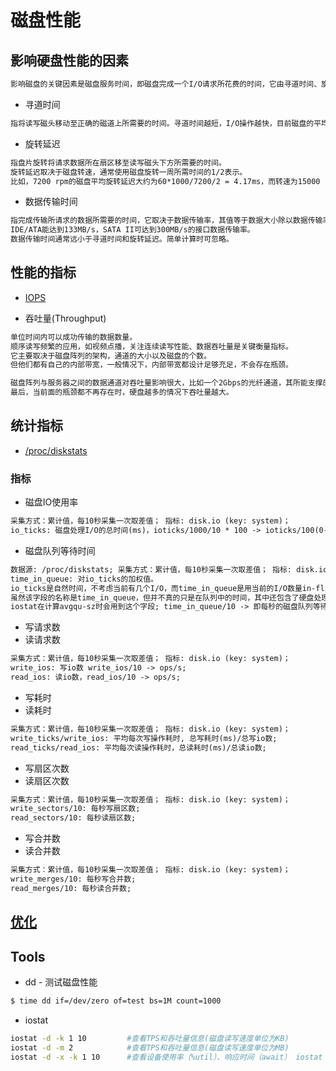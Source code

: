 # 磁盘性能

## 影响硬盘性能的因素
```md
影响磁盘的关键因素是磁盘服务时间，即磁盘完成一个I/O请求所花费的时间，它由寻道时间、旋转延迟和数据传输时间三部分构成。
```
* 寻道时间
```md
指将读写磁头移动至正确的磁道上所需要的时间。寻道时间越短，I/O操作越快，目前磁盘的平均寻道时间一般在3-15ms。
```
* 旋转延迟
```md
指盘片旋转将请求数据所在扇区移至读写磁头下方所需要的时间。
旋转延迟取决于磁盘转速，通常使用磁盘旋转一周所需时间的1/2表示。
比如，7200 rpm的磁盘平均旋转延迟大约为60*1000/7200/2 = 4.17ms，而转速为15000 rpm的磁盘其平均旋转延迟约为2ms。
```
* 数据传输时间
```md
指完成传输所请求的数据所需要的时间，它取决于数据传输率，其值等于数据大小除以数据传输率。
IDE/ATA能达到133MB/s，SATA II可达到300MB/s的接口数据传输率。
数据传输时间通常远小于寻道时间和旋转延迟。简单计算时可忽略。
```

## 性能的指标
* [IOPS](IOPS.md)

* 吞吐量(Throughput)
```md
单位时间内可以成功传输的数据数量。
顺序读写频繁的应用，如视频点播，关注连续读写性能、数据吞吐量是关键衡量指标。
它主要取决于磁盘阵列的架构，通道的大小以及磁盘的个数。
但他们都有自己的内部带宽，一般情况下，内部带宽都设计足够充足，不会存在瓶颈。

磁盘阵列与服务器之间的数据通道对吞吐量影响很大，比如一个2Gbps的光纤通道，其所能支撑的最大流量仅为250MB/s。
最后，当前面的瓶颈都不再存在时，硬盘越多的情况下吞吐量越大。
```

## 统计指标
* [/proc/diskstats](../tools/proc/diskstats.md)
### 指标
* 磁盘IO使用率
```md
采集方式：累计值，每10秒采集一次取差值； 指标: disk.io (key: system)；
io_ticks: 磁盘处理I/O的总时间(ms)，ioticks/1000/10 * 100 -> ioticks/100(0-100的百分比);
```
* 磁盘队列等待时间
```md
数据源: /proc/diskstats; 采集方式：累计值，每10秒采集一次取差值； 指标: disk.io (key: system)；
time_in_queue: 对io_ticks的加权值。
io_ticks是自然时间，不考虑当前有几个I/O，而time_in_queue是用当前的I/O数量in-flight乘以自然时间。
虽然该字段的名称是time_in_queue，但并不真的只是在队列中的时间，其中还包含了硬盘处理I/O的时间。
iostat在计算avgqu-sz时会用到这个字段; time_in_queue/10 -> 即每秒的磁盘队列等待时间；
```
* 写请求数
* 读请求数
```md
采集方式：累计值，每10秒采集一次取差值； 指标: disk.io (key: system)；
write_ios: 写io数 write_ios/10 -> ops/s;
read_ios: 读io数，read_ios/10 -> ops/s;
```
* 写耗时
* 读耗时
```md
采集方式：累计值，每10秒采集一次取差值； 指标: disk.io (key: system)；
write_ticks/write_ios: 平均每次写操作耗时, 总写耗时(ms)/总写io数;
read_ticks/read_ios: 平均每次读操作耗时，总读耗时(ms)/总读io数;
```
* 写扇区次数
* 读扇区次数
```md
采集方式：累计值，每10秒采集一次取差值； 指标: disk.io (key: system)；
write_sectors/10: 每秒写扇区数;
read_sectors/10: 每秒读扇区数;
```
* 写合并数
* 读合并数
```md
采集方式：累计值，每10秒采集一次取差值； 指标: disk.io (key: system)；
write_merges/10: 每秒写合并数;
read_merges/10: 每秒读合并数;
```

## [优化](HP.md)

## Tools
* dd - 测试磁盘性能
```bash
$ time dd if=/dev/zero of=test bs=1M count=1000 
```
* iostat
```sh
iostat -d -k 1 10         #查看TPS和吞吐量信息(磁盘读写速度单位为KB)
iostat -d -m 2            #查看TPS和吞吐量信息(磁盘读写速度单位为MB)
iostat -d -x -k 1 10      #查看设备使用率（%util）、响应时间（await） iostat -c 1 10 #查看cpu状态
```


